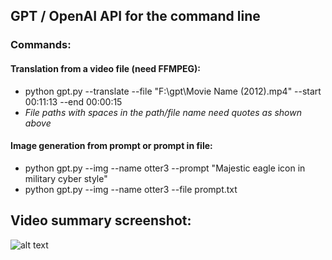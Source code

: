 ## GPT / OpenAI API for the command line
### Commands:
#### Translation from a video file (need FFMPEG):
* python gpt.py --translate --file "F:\gpt\Movie Name (2012).mp4" --start 00:11:13 --end 00:00:15
* _File paths with spaces in the path/file name need quotes as shown above_

#### Image generation from prompt or prompt in file:
* python gpt.py --img --name otter3 --prompt "Majestic eagle icon in military cyber style"
* python gpt.py --img --name otter3 --file prompt.txt

## Video summary screenshot:

![alt text](https://raw.githubusercontent.com/n0x5/scripts/master/GPT-Tools/test2.png "Title")
